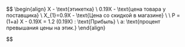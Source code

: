 $$
\begin{align}
X - \text{этикетка} \\
0.19X - \text{цена товара у поставщика} \\
X_{1}=0.9X - \text{Цена со скидкой в магазине} \\ \\
P = (1+a) X - 0.19X = 1.2 (0.19X) : \text{Прибыль} \\
a: \text{процент превышания цены на этик.}
\end{align}

$$